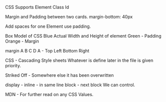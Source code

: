 CSS Supports
Element
Class
Id

Margin and Padding between two cards.
margin-bottom: 40px

Add spaces for one Element use padding.

Box Model of CSS
Blue Actual Width and Height of element
Green - Padding
Orange - Margin


margin A B C D
A - Top Left Bottom Right

CSS - Cascading Style sheets
Whatever is define later in the file is given priority.

Striked Off - Somewhere else it has been overwritten

display - inline - in same line
block - next block
We can control.


MDN - For further read on any CSS Values.
